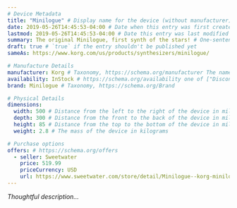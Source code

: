 ```yaml
---
# Device Metadata
title: "Minilogue" # Display name for the device (without manufacturer)
date: 2019-05-26T14:45:53-04:00 # Date when this entry was first created
lastmod: 2019-05-26T14:45:53-04:00 # Date this entry was last modified
summary: The original Minilogue, first synth of the stars! # One-sentence description of the device
draft: true # `true` if the entry shouldn't be published yet
sameAs: https://www.korg.com/us/products/synthesizers/minilogue/

# Manufacture Details
manufacturer: Korg # Taxonomy, https://schema.org/manufacturer The name of the company that manufactured this device
availability: InStock # https://schema.org/availability one of ["Discontinued", "LimitedAvailability", "InStock", "PreOrder"]
brand: Minilogue # Taxonomy, https://schema.org/Brand

# Physical Details
dimensions:
  width: 500 # Distance from the left to the right of the device in millimeters
  depth: 300 # Distance from the front to the back of the device in millimeters
  height: 85 # Distance from the top to the bottom of the device in millimeters
  weight: 2.8 # The mass of the device in kilograms

# Purchase options
offers: # https://schema.org/offers
  - seller: Sweetwater
    price: 519.99
    priceCurrency: USD
    url: https://www.sweetwater.com/store/detail/Minilogue--korg-minilogue-4-voice-analog-synthesizer
---
```


_Thoughtful description..._

